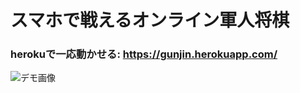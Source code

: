 # スマホで戦えるオンライン軍人将棋

### herokuで一応動かせる: https://gunjin.herokuapp.com/

![デモ画像](https://i.imgur.com/Lhm9soZ.png)
